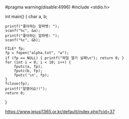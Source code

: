 #pragma warning(disable:4996)
#include <stdio.h>

int main()
{ 
    char a, b;
    
    printf("좋아하는 알파벳: ");
    scanf("%c", &a);
    printf("좋아하는 알파벳: ");
    scanf("%c", &b);

    FILE* fp;
    fp = fopen("alpha.txt", "w");
    if (fp == NULL) { printf("파일 열기 실패\n"); return 0; }
    for (int i = 0; i < 10; i++) {
        fputc(a, fp);
        fputc(b, fp);
        fputc('\n', fp);
    }
    fclose(fp);
    printf("잘했어요!!");
    return 0;
}


https://www.jejusi1365.or.kr/default/index.php?cid=37

